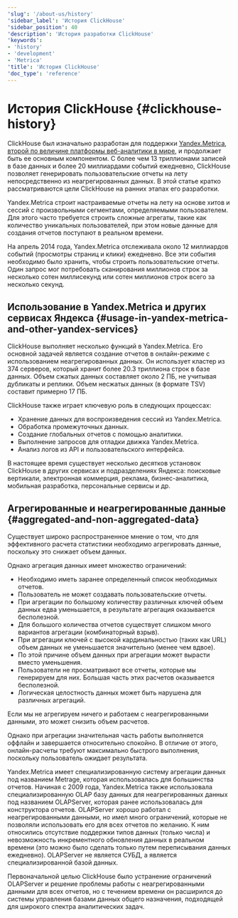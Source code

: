 ```yaml
---
'slug': '/about-us/history'
'sidebar_label': 'История ClickHouse'
'sidebar_position': 40
'description': 'История разработки ClickHouse'
'keywords':
- 'history'
- 'development'
- 'Metrica'
'title': 'История ClickHouse'
'doc_type': 'reference'
---
```



# История ClickHouse {#clickhouse-history}

ClickHouse был изначально разработан для поддержки [Yandex.Metrica](https://metrica.yandex.com/), [второй по величине платформы веб-аналитики в мире](http://w3techs.com/technologies/overview/traffic_analysis/all), и продолжает быть ее основным компонентом. С более чем 13 триллионами записей в базе данных и более 20 миллиардами событий ежедневно, ClickHouse позволяет генерировать пользовательские отчеты на лету непосредственно из неагрегированных данных. В этой статье кратко рассматриваются цели ClickHouse на ранних этапах его разработки.

Yandex.Metrica строит настраиваемые отчеты на лету на основе хитов и сессий с произвольными сегментами, определяемыми пользователем. Для этого часто требуется строить сложные агрегаты, такие как количество уникальных пользователей, при этом новые данные для создания отчетов поступают в реальном времени.

На апрель 2014 года, Yandex.Metrica отслеживала около 12 миллиардов событий (просмотры страниц и клики) ежедневно. Все эти события необходимо было хранить, чтобы строить пользовательские отчеты. Один запрос мог потребовать сканирования миллионов строк за несколько сотен миллисекунд или сотен миллионов строк всего за несколько секунд.

## Использование в Yandex.Metrica и других сервисах Яндекса {#usage-in-yandex-metrica-and-other-yandex-services}

ClickHouse выполняет несколько функций в Yandex.Metrica. Его основной задачей является создание отчетов в онлайн-режиме с использованием неагрегированных данных. Он использует кластер из 374 серверов, который хранит более 20.3 триллиона строк в базе данных. Объем сжатых данных составляет около 2 ПБ, не учитывая дубликаты и реплики. Объем несжатых данных (в формате TSV) составит примерно 17 ПБ.

ClickHouse также играет ключевую роль в следующих процессах:

- Хранение данных для воспроизведения сессий из Yandex.Metrica.
- Обработка промежуточных данных.
- Создание глобальных отчетов с помощью аналитики.
- Выполнение запросов для отладки движка Yandex.Metrica.
- Анализ логов из API и пользовательского интерфейса.

В настоящее время существует несколько десятков установок ClickHouse в других сервисах и подразделениях Яндекса: поисковые вертикали, электронная коммерция, реклама, бизнес-аналитика, мобильная разработка, персональные сервисы и др.

## Агрегированные и неагрегированные данные {#aggregated-and-non-aggregated-data}

Существует широко распространенное мнение о том, что для эффективного расчета статистики необходимо агрегировать данные, поскольку это снижает объем данных.

Однако агрегация данных имеет множество ограничений:

- Необходимо иметь заранее определенный список необходимых отчетов.
- Пользователь не может создавать пользовательские отчеты.
- При агрегации по большому количеству различных ключей объем данных едва уменьшается, в результате агрегация оказывается бесполезной.
- Для большого количества отчетов существует слишком много вариантов агрегации (комбинаторный взрыв).
- При агрегации ключей с высокой кардинальностью (таких как URL) объем данных не уменьшается значительно (менее чем вдвое).
- По этой причине объем данных при агрегации может вырасти вместо уменьшения.
- Пользователи не просматривают все отчеты, которые мы генерируем для них. Большая часть этих расчетов оказывается бесполезной.
- Логическая целостность данных может быть нарушена для различных агрегаций.

Если мы не агрегируем ничего и работаем с неагрегированными данными, это может снизить объем расчетов.

Однако при агрегации значительная часть работы выполняется оффлайн и завершается относительно спокойно. В отличие от этого, онлайн-расчеты требуют максимально быстрого выполнения, поскольку пользователь ожидает результата.

Yandex.Metrica имеет специализированную систему агрегации данных под названием Metrage, которая использовалась для большинства отчетов. Начиная с 2009 года, Yandex.Metrica также использовала специализированную OLAP базу данных для неагрегированных данных под названием OLAPServer, которая ранее использовалась для конструктора отчетов. OLAPServer хорошо работал с неагрегированными данными, но имел много ограничений, которые не позволяли использовать его для всех отчетов по желанию. К ним относились отсутствие поддержки типов данных (только числа) и невозможность инкрементного обновления данных в реальном времени (это можно было сделать только путем переписывания данных ежедневно). OLAPServer не является СУБД, а является специализированной базой данных.

Первоначальной целью ClickHouse было устранение ограничений OLAPServer и решение проблемы работы с неагрегированными данными для всех отчетов, но с течением времени он расширился до системы управления базами данных общего назначения, подходящей для широкого спектра аналитических задач.
